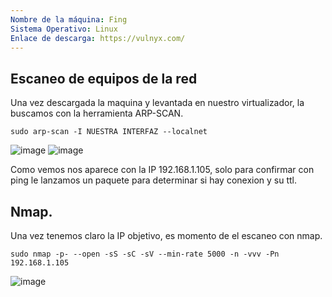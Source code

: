 ```yaml
---
Nombre de la máquina: Fing
Sistema Operativo: Linux
Enlace de descarga: https://vulnyx.com/
---
```


## Escaneo de equipos de la red

Una vez descargada la maquina y levantada en nuestro virtualizador, la buscamos con la herramienta ARP-SCAN.
```
sudo arp-scan -I NUESTRA INTERFAZ --localnet
```

![image](https://github.com/Cesmendaro/vulnyx/assets/153618246/cc792507-e35e-4d23-a315-86612237ff7e)
![image](https://github.com/Cesmendaro/vulnyx/assets/153618246/fc41b3b5-0f22-4a5a-b838-94199d068543)

Como vemos nos aparece con la IP 192.168.1.105, solo para confirmar con ping le lanzamos un paquete para determinar si hay conexion y su ttl.

## Nmap.

Una vez tenemos claro la IP objetivo, es momento de el escaneo con nmap.
```
sudo nmap -p- --open -sS -sC -sV --min-rate 5000 -n -vvv -Pn 192.168.1.105
```

![image](https://github.com/Cesmendaro/vulnyx/assets/153618246/01ebda0f-42f4-4834-b556-48c121ee84bf)

